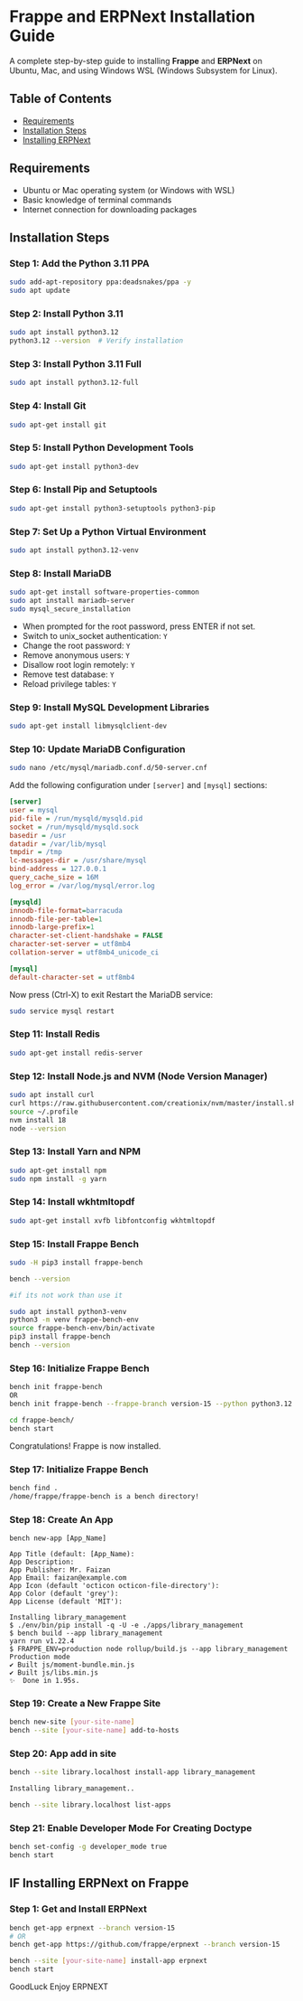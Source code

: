 # Frappe and ERPNext Installation Guide

A complete step-by-step guide to installing **Frappe** and **ERPNext** on Ubuntu, Mac, and using Windows WSL (Windows Subsystem for Linux).

## Table of Contents
- [Requirements](#requirements)
- [Installation Steps](#installation-steps)
- [Installing ERPNext](#installing-erpnext)

## Requirements

- Ubuntu or Mac operating system (or Windows with WSL)
- Basic knowledge of terminal commands
- Internet connection for downloading packages

## Installation Steps

### Step 1: Add the Python 3.11 PPA

```bash
sudo add-apt-repository ppa:deadsnakes/ppa -y
sudo apt update
```

### Step 2: Install Python 3.11

```bash
sudo apt install python3.12
python3.12 --version  # Verify installation
```

### Step 3: Install Python 3.11 Full

```bash
sudo apt install python3.12-full
```

### Step 4: Install Git

```bash
sudo apt-get install git
```

### Step 5: Install Python Development Tools

```bash
sudo apt-get install python3-dev
```

### Step 6: Install Pip and Setuptools

```bash
sudo apt-get install python3-setuptools python3-pip
```

### Step 7: Set Up a Python Virtual Environment

```bash
sudo apt install python3.12-venv
```

### Step 8: Install MariaDB

```bash
sudo apt-get install software-properties-common
sudo apt install mariadb-server
sudo mysql_secure_installation
```
- When prompted for the root password, press ENTER if not set.
- Switch to unix_socket authentication: `Y`
- Change the root password: `Y`
- Remove anonymous users: `Y`
- Disallow root login remotely: `Y`
- Remove test database: `Y`
- Reload privilege tables: `Y`

### Step 9: Install MySQL Development Libraries

```bash
sudo apt-get install libmysqlclient-dev
```

### Step 10: Update MariaDB Configuration

```bash
sudo nano /etc/mysql/mariadb.conf.d/50-server.cnf
```

Add the following configuration under `[server]` and `[mysql]` sections:

```ini
[server]
user = mysql
pid-file = /run/mysqld/mysqld.pid
socket = /run/mysqld/mysqld.sock
basedir = /usr
datadir = /var/lib/mysql
tmpdir = /tmp
lc-messages-dir = /usr/share/mysql
bind-address = 127.0.0.1
query_cache_size = 16M
log_error = /var/log/mysql/error.log

[mysqld]
innodb-file-format=barracuda
innodb-file-per-table=1
innodb-large-prefix=1
character-set-client-handshake = FALSE
character-set-server = utf8mb4
collation-server = utf8mb4_unicode_ci      

[mysql]
default-character-set = utf8mb4
```
Now press (Ctrl-X) to exit
Restart the MariaDB service:

```bash
sudo service mysql restart
```

### Step 11: Install Redis

```bash
sudo apt-get install redis-server
```

### Step 12: Install Node.js and NVM (Node Version Manager)

```bash
sudo apt install curl 
curl https://raw.githubusercontent.com/creationix/nvm/master/install.sh | bash
source ~/.profile
nvm install 18
node --version
```

### Step 13: Install Yarn and NPM

```bash
sudo apt-get install npm
sudo npm install -g yarn
```

### Step 14: Install wkhtmltopdf

```bash
sudo apt-get install xvfb libfontconfig wkhtmltopdf
```

### Step 15: Install Frappe Bench

```bash
sudo -H pip3 install frappe-bench

bench --version

#if its not work than use it

sudo apt install python3-venv
python3 -m venv frappe-bench-env
source frappe-bench-env/bin/activate
pip3 install frappe-bench
bench --version
```

### Step 16: Initialize Frappe Bench

```bash
bench init frappe-bench
OR
bench init frappe-bench --frappe-branch version-15 --python python3.12

cd frappe-bench/
bench start
```

Congratulations! Frappe is now installed.

### Step 17: Initialize Frappe Bench

```bash
bench find .
/home/frappe/frappe-bench is a bench directory!
```
### Step 18: Create An App
```
bench new-app [App_Name]

App Title (default: [App_Name):
App Description: 
App Publisher: Mr. Faizan
App Email: faizan@example.com
App Icon (default 'octicon octicon-file-directory'):
App Color (default 'grey'):
App License (default 'MIT'):

Installing library_management
$ ./env/bin/pip install -q -U -e ./apps/library_management
$ bench build --app library_management
yarn run v1.22.4
$ FRAPPE_ENV=production node rollup/build.js --app library_management
Production mode
✔ Built js/moment-bundle.min.js
✔ Built js/libs.min.js
✨  Done in 1.95s.
```



### Step 19: Create a New Frappe Site

```bash
bench new-site [your-site-name]
bench --site [your-site-name] add-to-hosts
```

### Step 20: App add in site

```bash
bench --site library.localhost install-app library_management

Installing library_management..

bench --site library.localhost list-apps
```

### Step 21: Enable Developer Mode For Creating Doctype 
```bash
bench set-config -g developer_mode true
bench start
```









## IF Installing ERPNext on Frappe
### Step 1: Get and Install ERPNext

```bash
bench get-app erpnext --branch version-15
# OR
bench get-app https://github.com/frappe/erpnext --branch version-15

bench --site [your-site-name] install-app erpnext
bench start
```

GoodLuck Enjoy ERPNEXT
